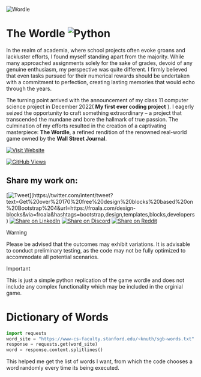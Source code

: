 ![Wordle](https://github.com/d4r534/Wordle-game-replication/assets/110873154/15a7d849-52bb-4b71-88e5-dad29d8f08e8)

# The Wordle ![Python](https://img.shields.io/badge/python-3670A0?style=for-the-badge&logo=python&logoColor=white)
In the realm of academia, where school projects often evoke groans and lackluster efforts, I found myself standing apart from the majority. While many approached assignments solely for the sake of grades, devoid of any genuine enthusiasm, my perspective was quite different. I firmly believed that even tasks pursued for their numerical rewards should be undertaken with a commitment to perfection, creating lasting memories that would echo through the years.

The turning point arrived with the announcement of my class 11 computer science project in December 2022( **My first ever coding project** ). I eagerly seized the opportunity to craft something extraordinary – a project that transcended the mundane and bore the hallmark of true passion. The culmination of my efforts resulted in the creation of a captivating masterpiece: **The Wordle**, a refined rendition of the renowned real-world game owned by the **Wall Street Journal**. 

[![Visit Website](https://img.shields.io/badge/Original%20Game-Click%20Here-black?style=for-the-badge)](https://www.nytimes.com/games/wordle/index.html)

[![GitHub Views](https://komarev.com/ghpvc/?username=atharv-rem&label=Views)](https://github.com/atharv-rem/Wordle-game-replication)


## Share my work on:
[![Tweet](https://img.shields.io/twitter/url/http/shields.io.svg-black?)](https://twitter.com/intent/tweet?text=Get%20over%20170%20free%20design%20blocks%20based%20on%20Bootstrap%204&url=https://froala.com/design-blocks&via=froala&hashtags=bootstrap,design,templates,blocks,developers)
[![Share on LinkedIn](https://img.shields.io/badge/Share-black?logo=linkedin)](https://www.linkedin.com/sharing/share-offsite/?url=https://your-website-url-here)
[![Share on Discord](https://img.shields.io/badge/Share-black?logo=discord&style=for-the-badge)](https://discordapp.com/channels/@me?tab=popout&referrer=d4r534/Bas.AI)
[![Share on Reddit](https://img.shields.io/badge/Share-000000?logo=reddit&style=for-the-badge)](https://www.reddit.com/submit?url=https://github.com/yourusername/yourrepository&title=Your%20Repository%20Title)

> [!WARNING]
> Please be advised that the outcomes may exhibit variations. It is advisable to conduct preliminary testing, as the code may not be fully optimized to accommodate all potential scenarios.

> [!IMPORTANT]
> This is just a simple python replication of the game wordle and does not include any complex functionality which may be included in the orginial game.


# Dictionary of Words
```python
import requests
word_site = "https://www-cs-faculty.stanford.edu/~knuth/sgb-words.txt"
response = requests.get(word_site)
word = response.content.splitlines()
```
This helped me get the list of words I want, from which the code chooses a word randomly every time its being executed.
